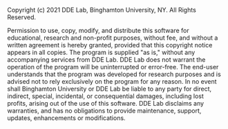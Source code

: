 Copyright (c) 2021 DDE Lab, Binghamton University, NY. All Rights Reserved.

Permission to use, copy, modify, and distribute this software for educational, research and non-profit purposes, without fee, and without a written agreement is hereby granted, provided that this copyright notice appears in all copies. The program is supplied "as is," without any accompanying services from DDE Lab. DDE Lab does not warrant the operation of the program will be uninterrupted or error-free. The end-user understands that the program was developed for research purposes and is advised not to rely exclusively on the program for any reason. In no event shall Binghamton University or DDE Lab be liable to any party for direct, indirect, special, incidental, or consequential damages, including lost profits, arising out of the use of this software. DDE Lab disclaims any warranties, and has no obligations to provide maintenance, support, updates, enhancements or modifications.
